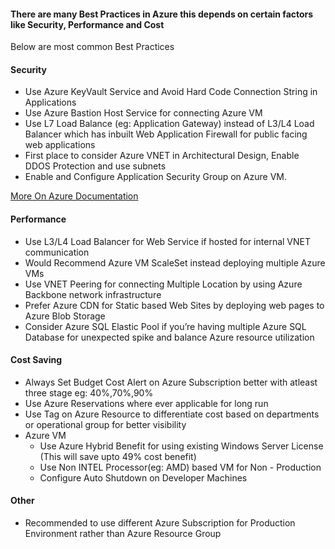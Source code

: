 #### There are many Best Practices in Azure this depends on certain factors like Security, Performance and Cost
Below are most common Best Practices
#### Security
*  Use Azure KeyVault Service and Avoid Hard Code Connection String in Applications
*  Use Azure Bastion Host Service for connecting Azure VM
*  Use L7 Load Balance (eg: Application Gateway) instead of L3/L4 Load Balancer which has inbuilt Web Application Firewall for public facing web applications 
*  First place to consider Azure VNET in Architectural Design, Enable DDOS Protection and use subnets
*  Enable and Configure Application Security Group on Azure VM.

  [More On Azure Documentation](https://docs.microsoft.com/en-us/azure/security/fundamentals/best-practices-and-patterns)
 	
#### Performance
*  Use L3/L4 Load Balancer for Web Service if hosted for internal VNET communication
*  Would Recommend Azure VM ScaleSet instead deploying multiple Azure VMs
*  Use VNET Peering for connecting Multiple Location by using Azure Backbone network infrastructure
*  Prefer Azure CDN for Static based Web Sites by deploying web pages to Azure Blob Storage
*  Consider Azure SQL Elastic Pool if you’re having multiple Azure SQL Database for unexpected spike and balance Azure resource utilization
	
 	
#### Cost Saving
*  Always Set Budget Cost Alert on Azure Subscription better with atleast three stage eg: 40%,70%,90%
*  Use Azure Reservations where ever applicable for long run
*  Use Tag on Azure Resource to differentiate cost based on departments or operational group for better visibility
*  Azure VM
    * Use Azure Hybrid Benefit for using existing Windows Server License (This will save upto 49% cost benefit)
    * Use Non INTEL Processor(eg: AMD) based VM for Non - Production
    * Configure Auto Shutdown on Developer Machines
		
#### Other
*  Recommended to use different Azure Subscription for Production Environment rather than Azure Resource Group
	


